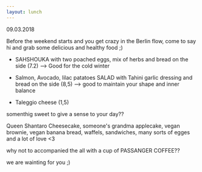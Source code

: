 ```yaml
---
layout: lunch
---
```


09.03.2018

Before the weekend starts and you get crazy in the Berlin flow, come to say hi and grab some delicious and healthy food ;)

- SAHSHOUKA with two poached eggs, mix of herbs and bread on the side (7.2) --&gt; Good for the cold winter

- Salmon, Avocado, lilac patatoes SALAD with Tahini garlic dressing and bread on the side (8,5) --&gt; good to maintain your shape and inner balance

+ Taleggio cheese (1,5)

somenthig sweet to give a sense to your day??

Queen Shantaro Cheesecake, someone's grandma applecake, vegan brownie, vegan banana bread, waffels, sandwiches, many sorts of egges and a lot of love &lt;3

why not to accompanied the all with a cup of PASSANGER COFFEE??

we are wainting for you ;)

&nbsp;

&nbsp;

&nbsp;
